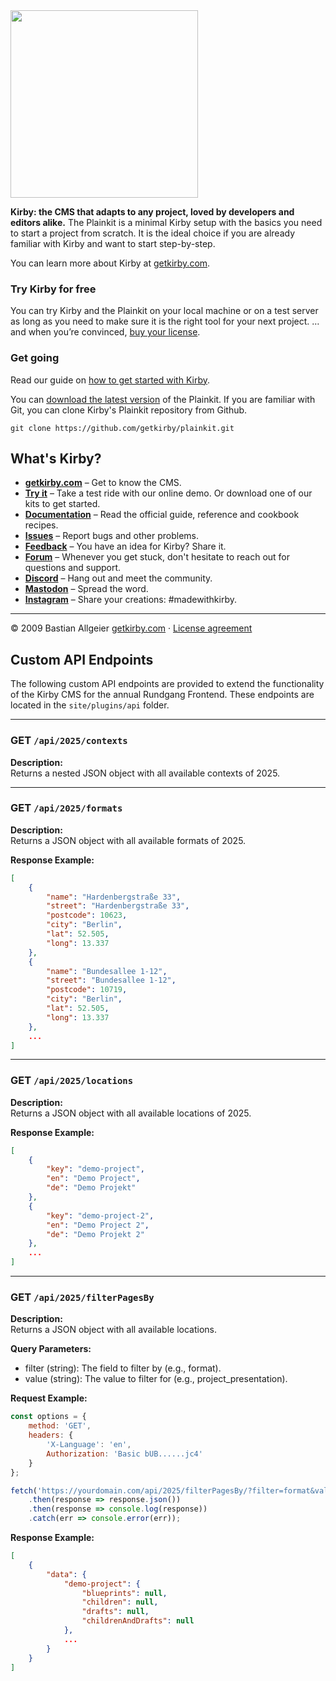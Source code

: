 <img src="http://getkirby.com/assets/images/github/plainkit.jpg" width="300">

**Kirby: the CMS that adapts to any project, loved by developers and editors alike.**
The Plainkit is a minimal Kirby setup with the basics you need to start a project from scratch. It is the ideal choice if you are already familiar with Kirby and want to start step-by-step.

You can learn more about Kirby at [getkirby.com](https://getkirby.com).

### Try Kirby for free

You can try Kirby and the Plainkit on your local machine or on a test server as long as you need to make sure it is the right tool for your next project. … and when you’re convinced, [buy your license](https://getkirby.com/buy).

### Get going

Read our guide on [how to get started with Kirby](https://getkirby.com/docs/guide/quickstart).

You can [download the latest version](https://github.com/getkirby/plainkit/archive/main.zip) of the Plainkit.
If you are familiar with Git, you can clone Kirby's Plainkit repository from Github.

    git clone https://github.com/getkirby/plainkit.git

## What's Kirby?

- **[getkirby.com](https://getkirby.com)** – Get to know the CMS.
- **[Try it](https://getkirby.com/try)** – Take a test ride with our online demo. Or download one of our kits to get started.
- **[Documentation](https://getkirby.com/docs/guide)** – Read the official guide, reference and cookbook recipes.
- **[Issues](https://github.com/getkirby/kirby/issues)** – Report bugs and other problems.
- **[Feedback](https://feedback.getkirby.com)** – You have an idea for Kirby? Share it.
- **[Forum](https://forum.getkirby.com)** – Whenever you get stuck, don't hesitate to reach out for questions and support.
- **[Discord](https://chat.getkirby.com)** – Hang out and meet the community.
- **[Mastodon](https://mastodon.social/@getkirby)** – Spread the word.
- **[Instagram](https://www.instagram.com/getkirby/)** – Share your creations: #madewithkirby.

---

© 2009 Bastian Allgeier
[getkirby.com](https://getkirby.com) · [License agreement](https://getkirby.com/license)

## Custom API Endpoints

The following custom API endpoints are provided to extend the functionality of the Kirby CMS for the annual Rundgang
Frontend. These endpoints are located in the `site/plugins/api` folder.

---

### **GET** `/api/2025/contexts`

**Description:**  
Returns a nested JSON object with all available contexts of 2025.

---

### **GET** `/api/2025/formats`

**Description:**  
Returns a JSON object with all available formats of 2025.

**Response Example:**

```json
[
    {
        "name": "Hardenbergstraße 33",
        "street": "Hardenbergstraße 33",
        "postcode": 10623,
        "city": "Berlin",
        "lat": 52.505,
        "long": 13.337
    },
    {
        "name": "Bundesallee 1-12",
        "street": "Bundesallee 1-12",
        "postcode": 10719,
        "city": "Berlin",
        "lat": 52.505,
        "long": 13.337
    },
    ...
]
```

---

### **GET** `/api/2025/locations`

**Description:**  
Returns a JSON object with all available locations of 2025.

**Response Example:**

```json
[
    {
        "key": "demo-project",
        "en": "Demo Project",
        "de": "Demo Projekt"
    },
    {
        "key": "demo-project-2",
        "en": "Demo Project 2",
        "de": "Demo Projekt 2"
    },
    ...
]
```

---

### **GET** `/api/2025/filterPagesBy`

**Description:**  
Returns a JSON object with all available locations.

**Query Parameters:**

- filter (string): The field to filter by (e.g., format).
- value (string): The value to filter for (e.g., project_presentation).

**Request Example:**

```javascript
const options = {
    method: 'GET',
    headers: {
        'X-Language': 'en',
        Authorization: 'Basic bUB......jc4'
    }
};

fetch('https://yourdomain.com/api/2025/filterPagesBy/?filter=format&value=project_presentation', options)
    .then(response => response.json())
    .then(response => console.log(response))
    .catch(err => console.error(err));
```

**Response Example:**

```json
[
    {
        "data": {
            "demo-project": {
                "blueprints": null,
                "children": null,
                "drafts": null,
                "childrenAndDrafts": null
            },
            ...
        }
    }
]
```
